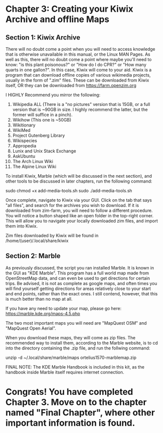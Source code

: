# Chapter 3: Creating your Kiwix Archive and offline Maps
## Section 1: Kiwix Archive
There will no doubt come a point when you will need to access knowledge that is otherwise unavailable in this manual, or the Linux MAN Pages. As well as 
this, there will no doubt come a point where maybe you'll need to know: "is this plant poisonous?" or "How do I do CPR?" or "How many quarts in one gallon?". In this case, Kiwix will come to your aid. Kiwix is a program that can download offline copies of various wikimedia projects, usually in the form of ".zim" files. These can be downloaded from Kiwix itself, OR they can be downloaded from https://farm.openzim.org 

I HIGHLY Recommend you mirror the following: 
1. Wikipedia ALL (There is a "no pictures" version that is 15GB, or a full version that is ~90GB in size. I highly recommend the latter, but the former will suffice in a pinch). 
2. Wikihow (This one is ~50GB)
3. Wikitionary
4. WikiMed
5. Project Gutenberg Library
6. Wikispecies
7. Appropedia
8. Lunix and Unix Stack Exchange
9. AskUbuntu
10. The Arch Linux Wiki
11. The Alpine Linux Wiki

To install Kiwix, Marble (which will be discussed in the next section), and other tools to be discussed in later chapters, run the following command: 

sudo chmod +x add-media-tools.sh
sudo ./add-media-tools.sh


Once complete, navigate to Kiwix via your GUI. Click on the tab that says "all files", and search for the archives you wish to download. If it is downloaded from zim-farm, you will need to follow a different procedure. You will notice a button shaped like an open folder in the top-right corner. This will allow you to navigate your locally downloaded zim files, and import them into Kiwix. 

Zim files downloaded by Kiwix will be found in /home/(user)/.local/share/kiwix

## Section 2: Marble
As previously discussed, the script you ran installed Marble. It is known in the GUI as "KDE Marble". This program has a full world map made from OpenStreetMap data, and can even be used to get directions for certain trips. Be advised, it is not as complete as google maps, and often times you will find yourself getting directions for areas relatively close to your start and end points, rather than the exact ones. I still contend, however, that this is much better than no map at all. 

If you have any need to update your map, please go here: https://marble.kde.org/maps-4.5.php

The two most important maps you will need are "MapQuest OSM" and "MapQuest Open Aerial". 

When you download these maps, they will come as zip files. The recommended way to install them, according to the Marble website, is to cd into the directory containing the .zip file, and run the follwing command: 

unzip -d ~/.local/share/marble/maps ortelius1570-marblemap.zip

FINAL NOTE: The KDE Marble Handbook is included in this kit, as the handbook inside Marble itself requires internet connection. 


# **Congrats! You have completed Chapter 3. Move on to the chapter named "Final Chapter", where other important information is found.**


